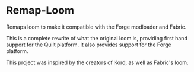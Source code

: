 # Remap-Loom
Remaps loom to make it compatible with the Forge modloader and Fabric.

This is a complete rewrite of what the original loom is, providing first hand support for the Quilt
platform. It also provides support for the Forge platform. 

This project was inspired by the creators of Kord, as well as Fabric's loom. 